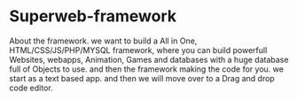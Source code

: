 # Superweb-framework
About the framework. we want to build a All in One, HTML/CSS/JS/PHP/MYSQL framework, where you can build powerfull Websites, webapps, Animation, Games and databases 
with a huge database full of Objects to use. and then the framework making the code for you. we start as a text based app. and then we will move over to a Drag and drop code editor.
